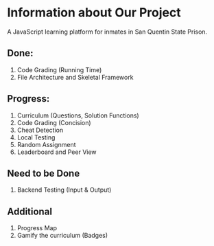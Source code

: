 # Information about Our Project

A JavaScript learning platform for inmates in San Quentin State Prison. 

## Done:
1. Code Grading (Running Time)
2. File Architecture and Skeletal Framework

## Progress:
1. Curriculum (Questions, Solution Functions)
2. Code Grading (Concision)
3. Cheat Detection
4. Local Testing
5. Random Assignment
6. Leaderboard and Peer View

## Need to be Done
1. Backend Testing (Input & Output)

## Additional
1. Progress Map
2. Gamify the curriculum (Badges)
